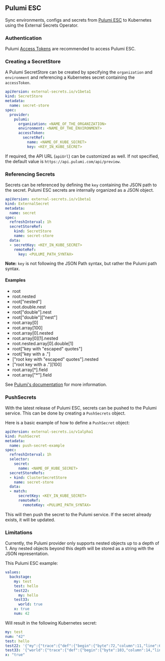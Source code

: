## Pulumi ESC

Sync environments, configs and secrets from [Pulumi ESC](https://www.pulumi.com/product/esc/) to Kubernetes using the External Secrets Operator.

### Authentication

Pulumi [Access Tokens](https://www.pulumi.com/docs/pulumi-cloud/access-management/access-tokens/) are recommended to access Pulumi ESC.

### Creating a SecretStore

A Pulumi SecretStore can be created by specifying the `organization` and `environment` and referencing a Kubernetes secret containing the `accessToken`.

```yaml
apiVersion: external-secrets.io/v1beta1
kind: SecretStore
metadata:
  name: secret-store
spec:
  provider:
    pulumi:
      organization: <NAME_OF_THE_ORGANIZATION>
      environment: <NAME_OF_THE_ENVIRONMENT>
      accessToken:
        secretRef:
          name: <NAME_OF_KUBE_SECRET>
          key: <KEY_IN_KUBE_SECRET>
```

If required, the API URL (`apiUrl`) can be customized as well. If not specified, the default value is `https://api.pulumi.com/api/preview`.

### Referencing Secrets

Secrets can be referenced by defining the `key` containing the JSON path to the secret. Pulumi ESC secrets are internally organized as a JSON object.

```yaml
apiVersion: external-secrets.io/v1beta1
kind: ExternalSecret
metadata:
  name: secret
spec:
  refreshInterval: 1h
  secretStoreRef:
    kind: SecretStore
    name: secret-store
  data:
  - secretKey: <KEY_IN_KUBE_SECRET>
    remoteRef:
      key: <PULUMI_PATH_SYNTAX>
```

**Note:** `key` is not following the JSON Path syntax, but rather the Pulumi path syntax.

#### Examples

* root
* root.nested
* root["nested"]
* root.double.nest
* root["double"].nest
* root["double"]["nest"]
* root.array[0]
* root.array[100]
* root.array[0].nested
* root.array[0][1].nested
* root.nested.array[0].double[1]
* root["key with \"escaped\" quotes"]
* root["key with a ."]
* ["root key with \"escaped\" quotes"].nested
* ["root key with a ."][100]
* root.array[*].field
* root.array["*"].field

See [Pulumi's documentation](https://www.pulumi.com/docs/concepts/options/ignorechanges/) for more information.

### PushSecrets

With the latest release of Pulumi ESC, secrets can be pushed to the Pulumi service. This can be done by creating a `PushSecrets` object.

Here is a basic example of how to define a `PushSecret` object:

```yaml
apiVersion: external-secrets.io/v1alpha1
kind: PushSecret
metadata:
  name: push-secret-example
spec:
  refreshInterval: 1h
  selector:
    secret:
      name: <NAME_OF_KUBE_SECRET>
  secretStoreRefs:
  - kind: ClusterSecretStore
    name: secret-store
  data:
  - match:
      secretKey: <KEY_IN_KUBE_SECRET>
      remoteRef:
        remoteKey: <PULUMI_PATH_SYNTAX>
```

This will then push the secret to the Pulumi service. If the secret already exists, it will be updated.

### Limitations

Currently, the Pulumi provider only supports nested objects up to a depth of 1. Any nested objects beyond this depth will be stored as a string with the JSON representation.

This Pulumi ESC example:

```yaml
values:
  backstage:
    my: test
    test: hello
    test22:
      my: hello
    test33:
      world: true
    x: true
    num: 42
```

Will result in the following Kubernetes secret:

```yaml
my: test
num: "42"
test: hello
test22: '{"my":{"trace":{"def":{"begin":{"byte":72,"column":11,"line":6},"end":{"byte":77,"column":16,"line":6},"environment":"tgif-demo"}},"value":"hello"}}'
test33: '{"world":{"trace":{"def":{"begin":{"byte":103,"column":14,"line":8},"end":{"byte":107,"column":18,"line":8},"environment":"tgif-demo"}},"value":true}}'
x: "true"
```
